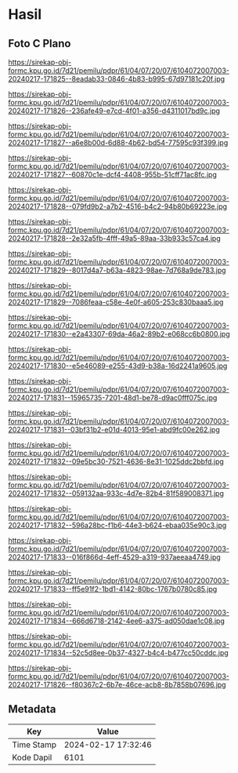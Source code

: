 # Hasil

## Foto C Plano

https://sirekap-obj-formc.kpu.go.id/7d21/pemilu/pdpr/61/04/07/20/07/6104072007003-20240217-171825--8eadab33-0846-4b83-b995-67d97181c20f.jpg

https://sirekap-obj-formc.kpu.go.id/7d21/pemilu/pdpr/61/04/07/20/07/6104072007003-20240217-171826--236afe49-e7cd-4f01-a356-d4311017bd9c.jpg

https://sirekap-obj-formc.kpu.go.id/7d21/pemilu/pdpr/61/04/07/20/07/6104072007003-20240217-171827--a6e8b00d-6d88-4b62-bd54-77595c93f399.jpg

https://sirekap-obj-formc.kpu.go.id/7d21/pemilu/pdpr/61/04/07/20/07/6104072007003-20240217-171827--60870c1e-dcf4-4408-955b-51cff71ac8fc.jpg

https://sirekap-obj-formc.kpu.go.id/7d21/pemilu/pdpr/61/04/07/20/07/6104072007003-20240217-171828--079fd9b2-a7b2-4516-b4c2-94b80b69223e.jpg

https://sirekap-obj-formc.kpu.go.id/7d21/pemilu/pdpr/61/04/07/20/07/6104072007003-20240217-171828--2e32a5fb-4fff-49a5-89aa-33b933c57ca4.jpg

https://sirekap-obj-formc.kpu.go.id/7d21/pemilu/pdpr/61/04/07/20/07/6104072007003-20240217-171829--8017d4a7-b63a-4823-98ae-7d768a9de783.jpg

https://sirekap-obj-formc.kpu.go.id/7d21/pemilu/pdpr/61/04/07/20/07/6104072007003-20240217-171829--7086feaa-c58e-4e0f-a605-253c830baaa5.jpg

https://sirekap-obj-formc.kpu.go.id/7d21/pemilu/pdpr/61/04/07/20/07/6104072007003-20240217-171830--e2a43307-69da-46a2-89b2-e068cc6b0800.jpg

https://sirekap-obj-formc.kpu.go.id/7d21/pemilu/pdpr/61/04/07/20/07/6104072007003-20240217-171830--e5e46089-e255-43d9-b38a-16d2241a9605.jpg

https://sirekap-obj-formc.kpu.go.id/7d21/pemilu/pdpr/61/04/07/20/07/6104072007003-20240217-171831--15965735-7201-48d1-be78-d9ac0fff075c.jpg

https://sirekap-obj-formc.kpu.go.id/7d21/pemilu/pdpr/61/04/07/20/07/6104072007003-20240217-171831--03bf31b2-e01d-4013-95e1-abd9fc00e262.jpg

https://sirekap-obj-formc.kpu.go.id/7d21/pemilu/pdpr/61/04/07/20/07/6104072007003-20240217-171832--09e5bc30-7521-4636-8e31-1025ddc2bbfd.jpg

https://sirekap-obj-formc.kpu.go.id/7d21/pemilu/pdpr/61/04/07/20/07/6104072007003-20240217-171832--059132aa-933c-4d7e-82b4-81f589008371.jpg

https://sirekap-obj-formc.kpu.go.id/7d21/pemilu/pdpr/61/04/07/20/07/6104072007003-20240217-171832--596a28bc-f1b6-44e3-b624-ebaa035e90c3.jpg

https://sirekap-obj-formc.kpu.go.id/7d21/pemilu/pdpr/61/04/07/20/07/6104072007003-20240217-171833--016f866d-4eff-4529-a319-937aeeaa4749.jpg

https://sirekap-obj-formc.kpu.go.id/7d21/pemilu/pdpr/61/04/07/20/07/6104072007003-20240217-171833--ff5e91f2-1bd1-4142-80bc-1767b0780c85.jpg

https://sirekap-obj-formc.kpu.go.id/7d21/pemilu/pdpr/61/04/07/20/07/6104072007003-20240217-171834--666d6718-2142-4ee6-a375-ad050dae1c08.jpg

https://sirekap-obj-formc.kpu.go.id/7d21/pemilu/pdpr/61/04/07/20/07/6104072007003-20240217-171834--52c5d8ee-0b37-4327-b4c4-b477cc50cddc.jpg

https://sirekap-obj-formc.kpu.go.id/7d21/pemilu/pdpr/61/04/07/20/07/6104072007003-20240217-171826--f80367c2-6b7e-46ce-acb8-8b7858b07696.jpg


## Metadata

| Key        | Value               |
| ---------- | ------------------- |
| Time Stamp | 2024-02-17 17:32:46 |
| Kode Dapil | 6101                |



